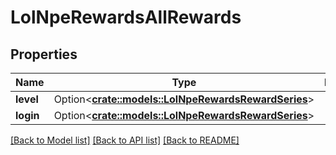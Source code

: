 # LolNpeRewardsAllRewards

## Properties

Name | Type | Description | Notes
------------ | ------------- | ------------- | -------------
**level** | Option<[**crate::models::LolNpeRewardsRewardSeries**](LolNpeRewardsRewardSeries.md)> |  | [optional]
**login** | Option<[**crate::models::LolNpeRewardsRewardSeries**](LolNpeRewardsRewardSeries.md)> |  | [optional]

[[Back to Model list]](../README.md#documentation-for-models) [[Back to API list]](../README.md#documentation-for-api-endpoints) [[Back to README]](../README.md)


